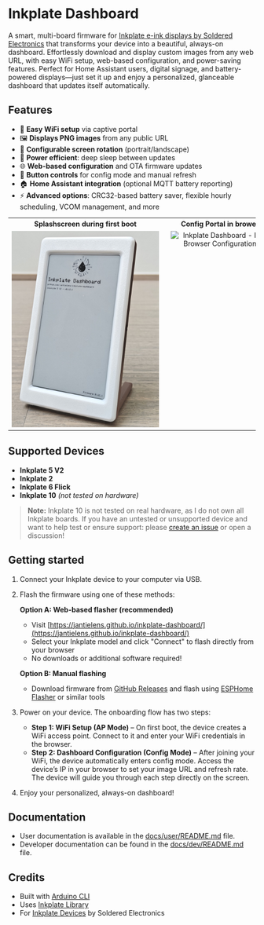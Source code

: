 # Inkplate Dashboard
A smart, multi-board firmware for [Inkplate e-ink displays by Soldered Electronics](https://www.soldered.com/categories/inkplate/) that transforms your device into a beautiful, always-on dashboard. Effortlessly download and display custom images from any web URL, with easy WiFi setup, web-based configuration, and power-saving features. Perfect for Home Assistant users, digital signage, and battery-powered displays—just set it up and enjoy a personalized, glanceable dashboard that updates itself automatically.

## Features

- 📶 **Easy WiFi setup** via captive portal
- 🖼️ **Displays PNG images** from any public URL
- 🔄 **Configurable screen rotation** (portrait/landscape)
- 🔋 **Power efficient**: deep sleep between updates
- 🌐 **Web-based configuration** and OTA firmware updates
- 🔘 **Button controls** for config mode and manual refresh
- 🏠 **Home Assistant integration** (optional MQTT battery reporting)
- ⚡ **Advanced options**: CRC32-based battery saver, flexible hourly scheduling, VCOM management, and more

<div align="left">
  <table>
    <tr>
      <th style="min-width:260px;">Splashscreen during first boot</th>
      <th style="min-width:220px;">Config Portal in brower</th>
    </tr>
    <tr>
      <td style="vertical-align:top; text-align:center;">
        <img src="docs/assets/device-splashscreen.jpg" alt="Inkplate Dashboard Example" style="max-width:300px; height:auto;" /><br>
      </td>
      <td style="vertical-align:top; text-align:center;">
        <img src="docs/assets/config-in-browser.gif" alt="Inkplate Dashboard - In-Browser Configuration" style="max-width:200px; height:auto;" /><br>
      </td>
    </tr>
  </table>
</div>


## Supported Devices

- **Inkplate 5 V2**
- **Inkplate 2**
- **Inkplate 6 Flick**
- **Inkplate 10** *(not tested on hardware)*

> **Note:** Inkplate 10 is not tested on real hardware, as I do not own all Inkplate boards. If you have an untested or unsupported device and want to help test or ensure support: please [create an issue](https://github.com/jantielens/inkplate-dashboard/issues) or open a discussion!

## Getting started
1. Connect your Inkplate device to your computer via USB.
2. Flash the firmware using one of these methods:
	
	**Option A: Web-based flasher (recommended)**
	- Visit [https://jantielens.github.io/inkplate-dashboard/](https://jantielens.github.io/inkplate-dashboard/)
	- Select your Inkplate model and click "Connect" to flash directly from your browser
	- No downloads or additional software required!
	
	**Option B: Manual flashing**
	- Download firmware from [GitHub Releases](https://github.com/jantielens/inkplate-dashboard/releases) and flash using [ESPHome Flasher](https://github.com/esphome/esphome-flasher) or similar tools
3. Power on your device. The onboarding flow has two steps:
	- **Step 1: WiFi Setup (AP Mode)** – On first boot, the device creates a WiFi access point. Connect to it and enter your WiFi credentials in the browser.
	- **Step 2: Dashboard Configuration (Config Mode)** – After joining your WiFi, the device automatically enters config mode. Access the device’s IP in your browser to set your image URL and refresh rate.
	The device will guide you through each step directly on the screen.
5. Enjoy your personalized, always-on dashboard!

## Documentation

- User documentation is available in the [docs/user/README.md](docs/user/README.md) file.
- Developer documentation can be found in the [docs/dev/README.md](docs/dev/README.md) file.

## Credits

- Built with [Arduino CLI](https://arduino.github.io/arduino-cli/)
- Uses [Inkplate Library](https://github.com/SolderedElectronics/Inkplate-Arduino-library)
- For [Inkplate Devices](https://www.soldered.com/categories/inkplate/) by Soldered Electronics
